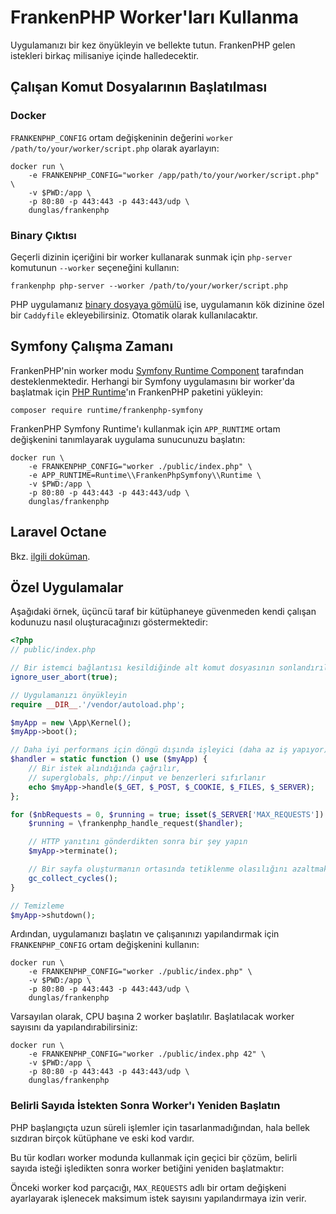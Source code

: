 # FrankenPHP Worker'ları Kullanma

Uygulamanızı bir kez önyükleyin ve bellekte tutun.
FrankenPHP gelen istekleri birkaç milisaniye içinde halledecektir.

## Çalışan Komut Dosyalarının Başlatılması

### Docker

`FRANKENPHP_CONFIG` ortam değişkeninin değerini `worker /path/to/your/worker/script.php` olarak ayarlayın:

```console
docker run \
    -e FRANKENPHP_CONFIG="worker /app/path/to/your/worker/script.php" \
    -v $PWD:/app \
    -p 80:80 -p 443:443 -p 443:443/udp \
    dunglas/frankenphp
```

### Binary Çıktısı

Geçerli dizinin içeriğini bir worker kullanarak sunmak için `php-server` komutunun `--worker` seçeneğini kullanın:

```console
frankenphp php-server --worker /path/to/your/worker/script.php
```

PHP uygulamanız [binary dosyaya gömülü](embed.md) ise, uygulamanın kök dizinine özel bir `Caddyfile` ekleyebilirsiniz.
Otomatik olarak kullanılacaktır.

## Symfony Çalışma Zamanı

FrankenPHP'nin worker modu [Symfony Runtime Component](https://symfony.com/doc/current/components/runtime.html) tarafından desteklenmektedir.
Herhangi bir Symfony uygulamasını bir worker'da başlatmak için [PHP Runtime](https://github.com/php-runtime/runtime)'ın FrankenPHP paketini yükleyin:

```console
composer require runtime/frankenphp-symfony
```

FrankenPHP Symfony Runtime'ı kullanmak için `APP_RUNTIME` ortam değişkenini tanımlayarak uygulama sunucunuzu başlatın:

```console
docker run \
    -e FRANKENPHP_CONFIG="worker ./public/index.php" \
    -e APP_RUNTIME=Runtime\\FrankenPhpSymfony\\Runtime \
    -v $PWD:/app \
    -p 80:80 -p 443:443 -p 443:443/udp \
    dunglas/frankenphp
```

## Laravel Octane

Bkz. [ilgili doküman](laravel.md#laravel-octane).

## Özel Uygulamalar

Aşağıdaki örnek, üçüncü taraf bir kütüphaneye güvenmeden kendi çalışan kodunuzu nasıl oluşturacağınızı göstermektedir:

```php
<?php
// public/index.php

// Bir istemci bağlantısı kesildiğinde alt komut dosyasının sonlandırılmasını önleyin
ignore_user_abort(true);

// Uygulamanızı önyükleyin
require __DIR__.'/vendor/autoload.php';

$myApp = new \App\Kernel();
$myApp->boot();

// Daha iyi performans için döngü dışında işleyici (daha az iş yapıyor)
$handler = static function () use ($myApp) {
    // Bir istek alındığında çağrılır,
    // superglobals, php://input ve benzerleri sıfırlanır
    echo $myApp->handle($_GET, $_POST, $_COOKIE, $_FILES, $_SERVER);
};

for ($nbRequests = 0, $running = true; isset($_SERVER['MAX_REQUESTS']) && ($nbRequests < ((int)$_SERVER['MAX_REQUESTS'])) && $running; ++$nbRequests) {
    $running = \frankenphp_handle_request($handler);

    // HTTP yanıtını gönderdikten sonra bir şey yapın
    $myApp->terminate();

    // Bir sayfa oluşturmanın ortasında tetiklenme olasılığını azaltmak için çöp toplayıcıyı çağırın
    gc_collect_cycles();
}

// Temizleme
$myApp->shutdown();
```

Ardından, uygulamanızı başlatın ve çalışanınızı yapılandırmak için `FRANKENPHP_CONFIG` ortam değişkenini kullanın:

```console
docker run \
    -e FRANKENPHP_CONFIG="worker ./public/index.php" \
    -v $PWD:/app \
    -p 80:80 -p 443:443 -p 443:443/udp \
    dunglas/frankenphp
```

Varsayılan olarak, CPU başına 2 worker başlatılır.
Başlatılacak worker sayısını da yapılandırabilirsiniz:

```console
docker run \
    -e FRANKENPHP_CONFIG="worker ./public/index.php 42" \
    -v $PWD:/app \
    -p 80:80 -p 443:443 -p 443:443/udp \
    dunglas/frankenphp
```

### Belirli Sayıda İstekten Sonra Worker'ı Yeniden Başlatın

<!-- textlint-disable -->
PHP başlangıçta uzun süreli işlemler için tasarlanmadığından, hala bellek sızdıran birçok kütüphane ve eski kod vardır.
<!-- textlint-enable -->
Bu tür kodları worker modunda kullanmak için geçici bir çözüm, belirli sayıda isteği işledikten sonra worker betiğini yeniden başlatmaktır:

Önceki worker kod parçacığı, `MAX_REQUESTS` adlı bir ortam değişkeni ayarlayarak işlenecek maksimum istek sayısını yapılandırmaya izin verir.
